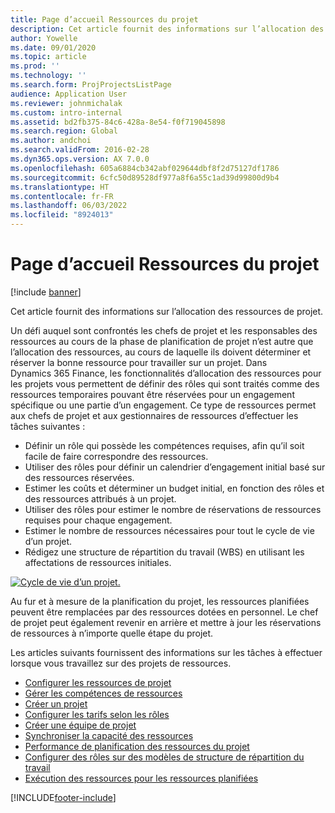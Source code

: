 ```yaml
---
title: Page d’accueil Ressources du projet
description: Cet article fournit des informations sur l’allocation des ressources de projet.
author: Yowelle
ms.date: 09/01/2020
ms.topic: article
ms.prod: ''
ms.technology: ''
ms.search.form: ProjProjectsListPage
audience: Application User
ms.reviewer: johnmichalak
ms.custom: intro-internal
ms.assetid: bd2fb375-84c6-428a-8e54-f0f719045898
ms.search.region: Global
ms.author: andchoi
ms.search.validFrom: 2016-02-28
ms.dyn365.ops.version: AX 7.0.0
ms.openlocfilehash: 605a6884cb342abf029644dbf8f2d75127df1786
ms.sourcegitcommit: 6cfc50d89528df977a8f6a55c1ad39d99800d9b4
ms.translationtype: HT
ms.contentlocale: fr-FR
ms.lasthandoff: 06/03/2022
ms.locfileid: "8924013"
---
```

# <a name="project-resourcing-home-page"></a>Page d’accueil Ressources du projet

[!include [banner](../includes/banner.md)]

Cet article fournit des informations sur l’allocation des ressources de projet.

Un défi auquel sont confrontés les chefs de projet et les responsables des ressources au cours de la phase de planification de projet n’est autre que l’allocation des ressources, au cours de laquelle ils doivent déterminer et réserver la bonne ressource pour travailler sur un projet. Dans Dynamics 365 Finance, les fonctionnalités d’allocation des ressources pour les projets vous permettent de définir des rôles qui sont traités comme des ressources temporaires pouvant être réservées pour un engagement spécifique ou une partie d’un engagement. Ce type de ressources permet aux chefs de projet et aux gestionnaires de ressources d’effectuer les tâches suivantes :

- Définir un rôle qui possède les compétences requises, afin qu’il soit facile de faire correspondre des ressources.
- Utiliser des rôles pour définir un calendrier d’engagement initial basé sur des ressources réservées.
- Estimer les coûts et déterminer un budget initial, en fonction des rôles et des ressources attribués à un projet.
- Utiliser des rôles pour estimer le nombre de réservations de ressources requises pour chaque engagement.
- Estimer le nombre de ressources nécessaires pour tout le cycle de vie d’un projet.
- Rédigez une structure de répartition du travail (WBS) en utilisant les affectations de ressources initiales.

[![Cycle de vie d’un projet.](./media/projectresourcing02-1024x812.jpg)](./media/projectresourcing02.jpg)

Au fur et à mesure de la planification du projet, les ressources planifiées peuvent être remplacées par des ressources dotées en personnel. Le chef de projet peut également revenir en arrière et mettre à jour les réservations de ressources à n’importe quelle étape du projet.

Les articles suivants fournissent des informations sur les tâches à effectuer lorsque vous travaillez sur des projets de ressources.

- [Configurer les ressources de projet](set-up-project-resources.md)
- [Gérer les compétences de ressources](manage-resource-competencies.md)
- [Créer un projet](create-new-project.md)
- [Configurer les tarifs selon les rôles](set-up-role-based-pricing.md)
- [Créer une équipe de projet](create-project-team.md)
- [Synchroniser la capacité des ressources](synchronize-resource-capacity.md)
- [Performance de planification des ressources du projet](project-scheduling-performance.md)
- [Configurer des rôles sur des modèles de structure de répartition du travail](set-up-roles-wbs-template.md)
- [Exécution des ressources pour les ressources planifiées](resource-fulfillment-planned-resources.md)


[!INCLUDE[footer-include](../includes/footer-banner.md)]